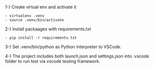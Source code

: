 1-) Create virtual env and activate it

    - virtualenv .venv
    - source .venv/bin/activate

2-) Install packaages with requirements.txt

    - pip install -r requirements.txt

3-) Set .venv/bin/python as Python interpreter to VSCode.

4-) The project includes both launch.json and settings.json into .vscode folder to run test via vscode testing framework.